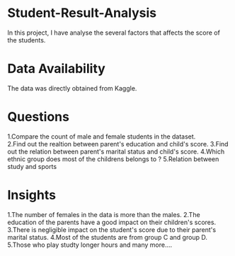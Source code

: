 # Student-Result-Analysis
In this project, I have analyse the several factors that affects the score of the students.

# Data Availability
The data was directly obtained from Kaggle.

# Questions
1.Compare the count of male and female students in the dataset.  
2.Find out the realtion between parent's education and child's score.
3.Find out the relation between parent's marital status and child's score.
4.Which ethnic group does most of the childrens belongs to ?
5.Relation between study and sports

# Insights
1.The number of females in the data is more than the males.
2.The education of the parents have a good impact on their children's scores.
3.There is negligible impact on the student's score due to their parent's marital status.
4.Most of the students are from group C and group D.
5.Those who play studty longer hours
and many more....
